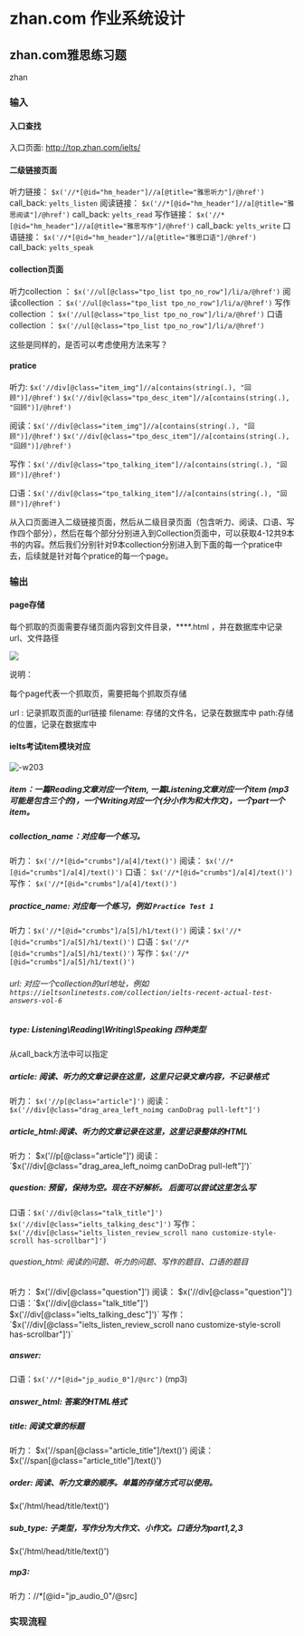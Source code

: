 # zhan.com 作业系统设计

## zhan.com雅思练习题
zhan
### 输入

#### 入口查找
入口页面:  http://top.zhan.com/ielts/

#### 二级链接页面

听力链接： `$x('//*[@id="hm_header"]//a[@title="雅思听力"]/@href')` call_back: `yelts_listen`
阅读链接： `$x('//*[@id="hm_header"]//a[@title="雅思阅读"]/@href')` call_back: `yelts_read`
写作链接： `$x('//*[@id="hm_header"]//a[@title="雅思写作"]/@href')` call_back: `yelts_write`
口语链接： `$x('//*[@id="hm_header"]//a[@title="雅思口语"]/@href')` call_back: `yelts_speak`

#### collection页面

听力collection ： `$x('//ul[@class="tpo_list tpo_no_row"]/li/a/@href')`
阅读collection ： `$x('//ul[@class="tpo_list tpo_no_row"]/li/a/@href')`
写作collection ：  `$x('//ul[@class="tpo_list tpo_no_row"]/li/a/@href')`
口语collection ： `$x('//ul[@class="tpo_list tpo_no_row"]/li/a/@href')`

这些是同样的，是否可以考虑使用方法来写？

#### pratice

听力: `$x('//div[@class="item_img"]//a[contains(string(.), "回顾")]/@href')`
`$x('//div[@class="tpo_desc_item"]//a[contains(string(.), "回顾")]/@href')`

阅读：`$x('//div[@class="item_img"]//a[contains(string(.), "回顾")]/@href')`
`$x('//div[@class="tpo_desc_item"]//a[contains(string(.), "回顾")]/@href')`

写作：`$x('//div[@class="tpo_talking_item"]//a[contains(string(.), "回顾")]/@href')`

口语：`$x('//div[@class="tpo_talking_item"]//a[contains(string(.), "回顾")]/@href')`

从入口页面进入二级链接页面，然后从二级目录页面（包含听力、阅读、口语、写作四个部分），然后在每个部分分别进入到Collection页面中，可以获取4-12共9本书的内容。然后我们分别针对9本collection分别进入到下面的每一个pratice中去，后续就是针对每个pratice的每一个page。

### 输出

#### page存储

每个抓取的页面需要存储页面内容到文件目录，****.html ，并在数据库中记录 url、文件路径

![](http://ossp.pengjunjie.com/mweb/15573122965100.jpg)

说明：

每个page代表一个抓取页，需要把每个抓取页存储

url : 记录抓取页面的url链接
filename: 存储的文件名，记录在数据库中
path:存储的位置，记录在数据库中

#### ielts考试item模块对应
![-w203](http://ossp.pengjunjie.com/mweb/15573119459699.jpg)


##### item：一篇Reading文章对应一个item, 一篇Listening文章对应一个item (mp3可能是包含三个的)，一个Writing对应一个(分小作为和大作文)，一个part一个item。


##### collection_name：对应每一个练习。 
听力： `$x('//*[@id="crumbs"]/a[4]/text()')`
阅读： `$x('//*[@id="crumbs"]/a[4]/text()')`
口语： `$x('//*[@id="crumbs"]/a[4]/text()')`
写作： `$x('//*[@id="crumbs"]/a[4]/text()')`


##### practice_name: 对应每一个练习，例如 `Practice Test 1`
听力：`$x('//*[@id="crumbs"]/a[5]/h1/text()')`
阅读：`$x('//*[@id="crumbs"]/a[5]/h1/text()')`
口语：`$x('//*[@id="crumbs"]/a[5]/h1/text()')`
写作：`$x('//*[@id="crumbs"]/a[5]/h1/text()')`




###### url: 对应一个collection的url地址，例如 `https://ieltsonlinetests.com/collection/ielts-recent-actual-test-answers-vol-6`


##### type: Listening\Reading\Writing\Speaking  四种类型

从call_back方法中可以指定

##### article: 阅读、听力的文章记录在这里，这里只记录文章内容，不记录格式

听力： `$x('//p[@class="article"]')`
阅读： `$x('//div[@class="drag_area_left_noimg canDoDrag pull-left"]')`


##### article_html:阅读、听力的文章记录在这里，这里记录整体的HTML

听力： $x('//p[@class="article"]')
阅读： `$x('//div[@class="drag_area_left_noimg canDoDrag pull-left"]')`


##### question: 预留，保持为空。现在不好解析。 后面可以尝试这里怎么写

口语：`$x('//div[@class="talk_title"]')`  `$x('//div[@class="ielts_talking_desc"]')`
写作： `$x('//div[@class="ielts_listen_review_scroll nano customize-style-scroll has-scrollbar"]')`


###### question_html: 阅读的问题、听力的问题、写作的题目、口语的题目

听力： $x('//div[@class="question"]')
阅读： $x('//div[@class="question"]')
口语：`$x('//div[@class="talk_title"]')`  `$x('//div[@class="ielts_talking_desc"]')`
写作： `$x('//div[@class="ielts_listen_review_scroll nano customize-style-scroll has-scrollbar"]')`

##### answer: 

口语：`$x('//*[@id="jp_audio_0"]/@src')`   (mp3)


##### answer_html: 答案的HTML格式


##### title: 阅读文章的标题

听力： $x('//span[@class="article_title"]/text()')
阅读： $x('//span[@class="article_title"]/text()')


##### order: 阅读、听力文章的顺序。单篇的存储方式可以使用。

$x('/html/head/title/text()')

##### sub_type: 子类型，写作分为大作文、小作文。口语分为part1,2,3

$x('/html/head/title/text()')

##### mp3:

听力：//*[@id="jp_audio_0"/@src]

 
### 实现流程
 
